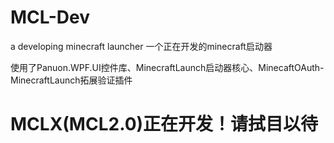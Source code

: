 # MCL-Dev
a developing minecraft launcher 一个正在开发的minecraft启动器

使用了Panuon.WPF.UI控件库、MinecraftLaunch启动器核心、MinecaftOAuth-MinecraftLaunch拓展验证插件

# MCLX(MCL2.0)正在开发！请拭目以待
